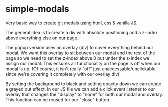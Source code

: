# simple-modals
Very basic way to create git modals using html, css & vanilla JS.

The general idea is to create a div with absolute positioning and a z-index above everything else on our page.

The popup version uses an overlay (div) to cover everything behind our modal.
We want this overlay to sit between our modal and the rest of the page so we need to set the z-index above 0 but under the z-index we assign our modal.
This ensures all functionality on the page is off when our modal is up.
(Of course, it isn't really "off" just unaccessable/unclickable since we're covering it completely with our overlay div)

By setting the background to black and setting opacity down we can create a grayed out effect.
In our JS file we can add a click event listener to our overlay that changes the "display" to "none" for both our modal and overlay.
This function can be reused for our "close" button.
